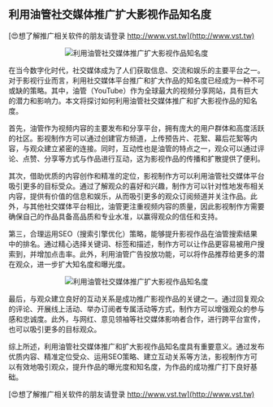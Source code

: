 ## **利用油管社交媒体推广扩大影视作品知名度**

[😍想了解推广相关软件的朋友请登录 http://www.vst.tw](http://www.vst.tw)

 <center><img src="https://vst.tw/MP4/tuiguang/png/0.png" alt="利用油管社交媒体推广扩大影视作品知名度"></center>

在当今数字化时代，社交媒体成为了人们获取信息、交流和娱乐的主要平台之一。对于影视行业而言，利用社交媒体平台推广和扩大作品的知名度已经成为一种不可或缺的策略。其中，油管（YouTube）作为全球最大的视频分享网站，具有巨大的潜力和影响力。本文将探讨如何利用油管社交媒体推广和扩大影视作品的知名度。

首先，油管作为视频内容的主要发布和分享平台，拥有庞大的用户群体和高度活跃的社区。影视制作方可以通过创建官方频道，上传预告片、花絮、幕后花絮等内容，与观众建立紧密的连接。同时，互动性也是油管的特点之一，观众可以通过评论、点赞、分享等方式与作品进行互动，这为影视作品的传播和扩散提供了便利。

其次，借助优质的内容创作和精准的定位，影视制作方可以利用油管社交媒体平台吸引更多的目标受众。通过了解观众的喜好和兴趣，制作方可以针对性地发布相关内容，提供有价值的信息和娱乐，从而吸引更多的观众订阅频道并关注作品。此外，与其他社交媒体平台相比，油管更注重视频内容的质量，因此影视制作方需要确保自己的作品具备高品质和专业水准，以赢得观众的信任和支持。

第三，合理运用SEO（搜索引擎优化）策略，能够提升影视作品在油管搜索结果中的排名。通过精心选择关键词、标签和描述，制作方可以让作品更容易被用户搜索到，并增加点击率。此外，利用油管广告投放功能，可以将作品推荐给更多的潜在观众，进一步扩大知名度和曝光度。

 <center><img src="https://vst.tw/MP4/tuiguang/png/3.png" alt="利用油管社交媒体推广扩大影视作品知名度"></center>

最后，与观众建立良好的互动关系是成功推广影视作品的关键之一。通过回复观众的评论、开展线上活动、举办订阅者专属活动等方式，制作方可以增强观众的参与感和忠诚度。此外，与网红、意见领袖等社交媒体影响者合作，进行跨平台宣传，也可以吸引更多的目标观众。

综上所述，利用油管社交媒体推广和扩大影视作品知名度具有重要意义。通过发布优质内容、精准定位受众、运用SEO策略、建立互动关系等方法，影视制作方可以有效地吸引观众，提升作品的曝光度和知名度，为作品的成功推广打下良好基础。

[😍想了解推广相关软件的朋友请登录 http://www.vst.tw](http://www.vst.tw)



